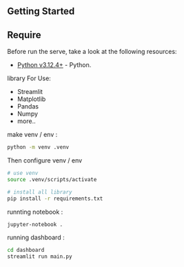 ## Getting Started

## Require

Before run the serve, take a look at the following resources:

- [Python v3.12.4+](https://www.python.org/downloads/) - Python.

library For Use:

- Streamlit
- Matplotlib
- Pandas
- Numpy
- more..

make venv / env :

```bash
python -m venv .venv
```

Then configure venv / env

```bash
# use venv
source .venv/scripts/activate

# install all library
pip install -r requirements.txt
```

runnting notebook :

```bash
jupyter-notebook .
```

running dashboard :

```bash
cd dashboard
streamlit run main.py
```

<!-- ## DEMO -->

<!-- <div className="grid gap-2 px-5">
    <img
      src="./neko_stream_demo/neko_stream_home.png"
      alt="HOME"
    />
    <img
      src="./neko_stream_demo/neko_stream_ongoing_all.png"
      alt="HOME"
    />
    <img
      src="./neko_stream_demo/neko_stream_details.png"
      alt="HOME"
    />
    <img
      src="./neko_stream_demo/neko_stream_stream.png"
      alt="HOME"
    />
    <img
      src="./neko_stream_demo/neko_stream_downloads.png"
      alt="HOME"
    />
</div> -->

<!-- ## NOTE -->

<!-- <strong>I made this website just for fun and has no specific purpose.</strong><br/>Before running the BE or FE server, make user all library and your .env or venv have done to setup first. enjoy it ^-^. -->

